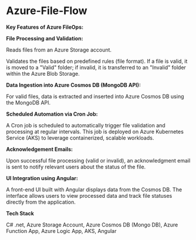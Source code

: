 # Azure-File-Flow

**Key Features of Azure FileOps:**

**File Processing and Validation:**

Reads files from an Azure Storage account.

Validates the files based on predefined rules (file format). If a file is valid, it is moved to a "Valid" folder; if invalid, it is transferred to an "Invalid" folder within the Azure Blob Storage.

**Data Ingestion into Azure Cosmos DB (MongoDB API):**

For valid files, data is extracted and inserted into Azure Cosmos DB using the MongoDB API.

**Scheduled Automation via Cron Job:**

A Cron job is scheduled to automatically trigger file validation and processing at regular intervals.
This job is deployed on Azure Kubernetes Service (AKS) to leverage containerized, scalable workloads.

**Acknowledgement Emails:**

Upon successful file processing (valid or invalid), an acknowledgment email is sent to notify relevant users about the status of the file.

**UI Integration using Angular:**

A front-end UI built with Angular displays data from the Cosmos DB.
The interface allows users to view processed data and track file statuses directly from the application.

**Tech Stack**

C# .net, Azure Storage Account, Azure Cosmos DB (Mongo DB), Azure Function App, Azure Logic App, AKS, Angular
